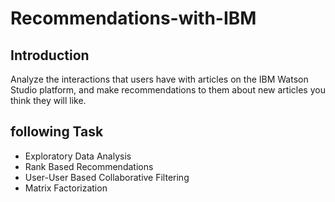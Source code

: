 # Recommendations-with-IBM  

## Introduction  
Analyze the interactions that users have with articles on the IBM Watson Studio platform, and make recommendations to them about new articles you think they will like.  

## following Task  
- Exploratory Data Analysis  
- Rank Based Recommendations  
- User-User Based Collaborative Filtering  
- Matrix Factorization  
